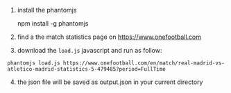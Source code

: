 1. install the phantomjs

    npm install -g phantomjs

2. find a the match statistics page on https://www.onefootball.com

3. download the ```load.js``` javascript and run as follow:

```phantomjs load.js https://www.onefootball.com/en/match/real-madrid-vs-atletico-madrid-statistics-5-479485?period=FullTime```

4. the json file will be saved as output.json in your current directory

